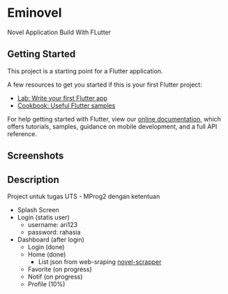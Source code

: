 # Eminovel

Novel Application Build With FLutter

## Getting Started

This project is a starting point for a Flutter application.

A few resources to get you started if this is your first Flutter project:

- [Lab: Write your first Flutter app](https://flutter.dev/docs/get-started/codelab)
- [Cookbook: Useful Flutter samples](https://flutter.dev/docs/cookbook)

For help getting started with Flutter, view our
[online documentation](https://flutter.dev/docs), which offers tutorials,
samples, guidance on mobile development, and a full API reference.


## Screenshots


## Description
Project untuk tugas UTS - MProg2 dengan ketentuan 
- Splash Screen
- Login (statis user)
  - username: ari123
  - password: rahasia
- Dashboard (after login)
  - Login (done)
  - Home (done)
    - List json from web-sraping [novel-scrapper](https://github.com/aribrilliantsyah/novel-scrapper)
  - Favorite (on progress)
  - Notif (on progress)
  - Profile (10%)